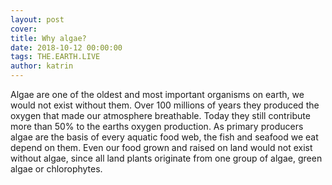 ```yaml
---
layout: post
cover:
title: Why algae?
date: 2018-10-12 00:00:00
tags: THE.EARTH.LIVE
author: katrin
---
```


Algae are one of the oldest and most important organisms on earth, we would not exist without them.
Over 100 millions of years they produced the oxygen that made our atmosphere breathable.
Today they still contribute more than 50% to the earths oxygen production.
As primary producers algae are the basis of every aquatic food web,
the fish and seafood we eat depend on them.
Even our food grown and raised on land would not exist without algae,
since all land plants originate from one group of algae, green algae or chlorophytes.

